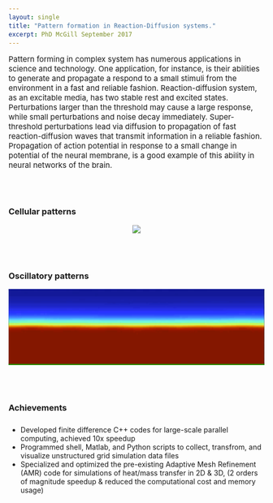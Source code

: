 ```yaml
---
layout: single
title: "Pattern formation in Reaction-Diffusion systems."
excerpt: PhD McGill September 2017
---
```


<p style="font-size:15px">
     Pattern forming in complex system has numerous applications in science and technology. One application, for instance, is their abilities to generate and      propagate a respond to a small stimuli from the environment in a fast and reliable fashion. Reaction-diffusion system, as an excitable media, has two stable rest and excited states. Perturbations larger than the threshold may cause a large response, while small perturbations and noise decay immediately. Super-threshold perturbations lead via diffusion to propagation of fast reaction-diffusion waves that transmit information in a reliable fashion. Propagation of action potential in response to a small change in potential of the neural membrane, is a good example of this ability in neural networks of the brain.
</p>     

<br><br>

### Cellular patterns
<p align="center">
<img src="/assets/images/AMR.gif"  width="700px" >
</p>

<br><br>


### Oscillatory patterns
<p align="center">
<img src="/assets/images/oscillating_front.gif"  width="700px" height="150" >
</p>

<br><br>


### Achievements
<p style="font-size:25px">
<ul>
<li> Developed finite difference C++ codes for large-scale parallel computing, achieved 10x speedup</li>
<li> Programmed shell, Matlab, and Python scripts to collect, transfrom, and visualize unstructured grid simulation data files</li>     
<li> Specialized and optimized the pre-existing Adaptive Mesh Refinement (AMR) code for simulations of heat/mass transfer in 2D &
     3D, (2 orders of magnitude speedup & reduced the computational cost and memory usage)</li>
</ul>
</p>

